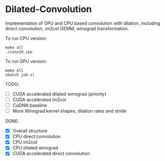 # Dilated-Convolution

Implementation of GPU and CPU based convolution with dilation, including direct convolution, im2col GEMM, winograd transformation.

To run CPU version:

    make all
    ./conv2d_cpu

To run GPU version:

    make all
    sbatch job.sl

TODO:

- [ ] CUDA accelerated dilated winograd (priority)
- [ ] CUDA accelerated im2col
- [ ] CuDNN baseline
- [ ] More Winograd kernel shapes, dilation rates and stride

DONE:

- [x] Overall structure
- [x] CPU direct convolution
- [x] CPU im2col
- [x] CPU dilated winograd
- [x] CUDA accelerated direct convolution
